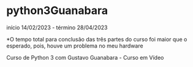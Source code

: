 # python3Guanabara

início 14/02/2023 - término 28/04/2023

*O tempo total para conclusão das três partes do curso foi maior que o esperado, pois, houve um problema no meu hardware

 Curso de Python 3 com Gustavo Guanabara - Curso em Vídeo

